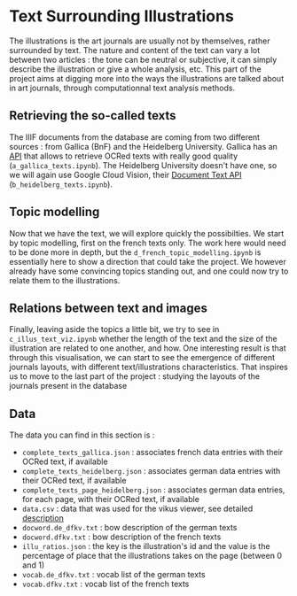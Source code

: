 # Text Surrounding Illustrations

The illustrations is the art journals are usually not by themselves, rather surrounded by text. The nature and content of the text can vary a lot between two articles : the tone can be neutral or subjective, it can simply describe the illustration or give a whole analysis, etc. This part of the project aims at digging more into the ways the illustrations are talked about in art journals, through computationnal text analysis methods.

## Retrieving the so-called texts

The IIIF documents from the database are coming from two different sources : from Gallica (BnF) and the Heidelberg University. Gallica has an [API](https://api.bnf.fr/fr/api-document-de-gallica#scroll-nav__11__2) that allows to retrieve OCRed texts with really good quality (`a_gallica_texts.ipynb`). The Heidelberg University doesn't have one, so we will again use Google Cloud Vision, their [Document Text API](https://cloud.google.com/vision/docs/ocr?hl=fr) (`b_heidelberg_texts.ipynb`).

## Topic modelling

Now that we have the text, we will explore quickly the possibilties. We start by topic modelling, first on the french texts only. The work here would need to be done more in depth, but the `d_french_topic_modelling.ipynb` is essentially here to show a direction that could take the project. We however already have some convincing topics standing out, and one could now try to relate them to the illustrations.

## Relations between text and images

Finally, leaving aside the topics a little bit, we try to see in `c_illus_text_viz.ipynb` whether the length of the text and the size of the illustration are related to one another, and how. One interesting result is that through this visualisation, we can start to see the emergence of different journals layouts, with different text/illustrations characteristics. That inspires us to move to the last part of the project : studying the layouts of the journals present in the database

## Data

The data you can find in this section is : 
- `complete_texts_gallica.json` : associates french data entries with their OCRed text, if available
- `complete_texts_heidelberg.json` : associates german data entries with their OCRed text, if available
- `complete_texts_page_heidelberg.json` : associates german data entries, for each page, with their OCRed text, if available
- `data.csv` : data that was used for the vikus viewer, see detailed [description](https://github.com/dfk-paris/DFKV-illustrations/tree/main/5_illustration_enrichment#metadata-for-reproductions)
- `docword.de_dfkv.txt` : bow description of the german texts
- `docword.dfkv.txt` : bow description of the french texts
- `illu_ratios.json` : the key is the illustration's id and the value is the percentage of place that the illustrations takes on the page (between 0 and 1)
- `vocab.de_dfkv.txt` : vocab list of the german texts
- `vocab.dfkv.txt` : vocab list of the french texts
